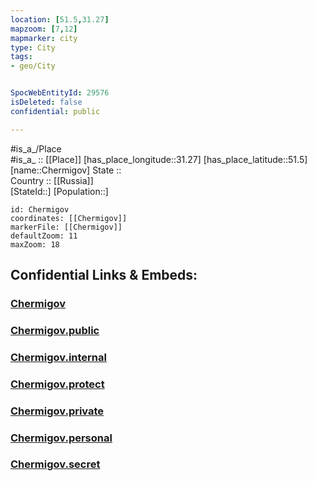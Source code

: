 ```yaml
---
location: [51.5,31.27] 
mapzoom: [7,12] 
mapmarker: city 
type: City
tags:
- geo/City


SpocWebEntityId: 29576
isDeleted: false
confidential: public

---
```

#is_a_/Place  
#is_a_ :: [[Place]] 
[has_place_longitude::31.27] 
[has_place_latitude::51.5] 
[name::Chermigov] 
State ::  
Country :: [[Russia]]  
[StateId::] 
[Population::] 



```leaflet
id: Chermigov
coordinates: [[Chermigov]] 
markerFile: [[Chermigov]] 
defaultZoom: 11 
maxZoom: 18
```


## Confidential Links & Embeds: 

### [Chermigov](/_Standards/Earth/Continent/Europe/Europe~East/Ukraine/Regions~Ukraine/Chernihiv/City/Chermigov.md) 

### [Chermigov.public](/_public/Earth/Continent/Europe/Europe~East/Ukraine/Regions~Ukraine/Chernihiv/City/Chermigov.public.md) 

### [Chermigov.internal](/_internal/Earth/Continent/Europe/Europe~East/Ukraine/Regions~Ukraine/Chernihiv/City/Chermigov.internal.md) 

### [Chermigov.protect](/_protect/Earth/Continent/Europe/Europe~East/Ukraine/Regions~Ukraine/Chernihiv/City/Chermigov.protect.md) 

### [Chermigov.private](/_private/Earth/Continent/Europe/Europe~East/Ukraine/Regions~Ukraine/Chernihiv/City/Chermigov.private.md) 

### [Chermigov.personal](/_personal/Earth/Continent/Europe/Europe~East/Ukraine/Regions~Ukraine/Chernihiv/City/Chermigov.personal.md) 

### [Chermigov.secret](/_secret/Earth/Continent/Europe/Europe~East/Ukraine/Regions~Ukraine/Chernihiv/City/Chermigov.secret.md)

